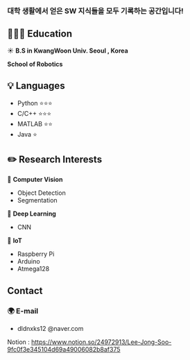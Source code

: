 
### 대학 생활에서 얻은 SW 지식들을 모두 기록하는 공간입니다!

## 🏃🏻‍♂️ Education

☀️ **B.S in KwangWoon Univ. Seoul , Korea** 

**School of Robotics**

## 💡 Languages

- Python      ⭐⭐⭐
- C/C++       ⭐⭐⭐
- MATLAB      ⭐⭐
- Java        ⭐

## **✏️ Research Interests**

🔹 **Computer Vision**
  - Object Detection
  - Segmentation
  
🔹 **Deep Learning**
  - CNN
  
🔹 **IoT**
  - Raspberry Pi
  - Arduino
  - Atmega128


## Contact

### 🌍 E-mail

- dldnxks12 @naver.com

Notion : https://www.notion.so/24972913/Lee-Jong-Soo-9fc0f3e345104d69a49006082b8af375
